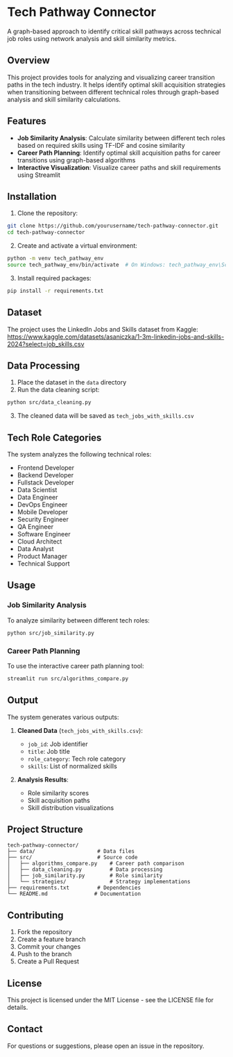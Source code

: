 # Tech Pathway Connector

A graph-based approach to identify critical skill pathways across technical job roles using network analysis and skill similarity metrics.

## Overview

This project provides tools for analyzing and visualizing career transition paths in the tech industry. It helps identify optimal skill acquisition strategies when transitioning between different technical roles through graph-based analysis and skill similarity calculations.

## Features

- **Job Similarity Analysis**: Calculate similarity between different tech roles based on required skills using TF-IDF and cosine similarity
- **Career Path Planning**: Identify optimal skill acquisition paths for career transitions using graph-based algorithms
- **Interactive Visualization**: Visualize career paths and skill requirements using Streamlit

## Installation

1. Clone the repository:
```bash
git clone https://github.com/yourusername/tech-pathway-connector.git
cd tech-pathway-connector
```

2. Create and activate a virtual environment:
```bash
python -m venv tech_pathway_env
source tech_pathway_env/bin/activate  # On Windows: tech_pathway_env\Scripts\activate
```

3. Install required packages:
```bash
pip install -r requirements.txt
```

## Dataset

The project uses the LinkedIn Jobs and Skills dataset from Kaggle:
https://www.kaggle.com/datasets/asaniczka/1-3m-linkedin-jobs-and-skills-2024?select=job_skills.csv

## Data Processing

1. Place the dataset in the `data` directory
2. Run the data cleaning script:
```bash
python src/data_cleaning.py
```
3. The cleaned data will be saved as `tech_jobs_with_skills.csv`

## Tech Role Categories

The system analyzes the following technical roles:
- Frontend Developer
- Backend Developer
- Fullstack Developer
- Data Scientist
- Data Engineer
- DevOps Engineer
- Mobile Developer
- Security Engineer
- QA Engineer
- Software Engineer
- Cloud Architect
- Data Analyst
- Product Manager
- Technical Support

## Usage

### Job Similarity Analysis

To analyze similarity between different tech roles:
```bash
python src/job_similarity.py
```

### Career Path Planning

To use the interactive career path planning tool:
```bash
streamlit run src/algorithms_compare.py
```

## Output

The system generates various outputs:

1. **Cleaned Data** (`tech_jobs_with_skills.csv`):
   - `job_id`: Job identifier
   - `title`: Job title
   - `role_category`: Tech role category
   - `skills`: List of normalized skills

2. **Analysis Results**:
   - Role similarity scores
   - Skill acquisition paths
   - Skill distribution visualizations

## Project Structure

```
tech-pathway-connector/
├── data/                    # Data files
├── src/                     # Source code
│   ├── algorithms_compare.py    # Career path comparison
│   ├── data_cleaning.py         # Data processing
│   ├── job_similarity.py        # Role similarity
│   └── strategies/              # Strategy implementations
├── requirements.txt         # Dependencies
└── README.md               # Documentation
```

## Contributing

1. Fork the repository
2. Create a feature branch
3. Commit your changes
4. Push to the branch
5. Create a Pull Request

## License

This project is licensed under the MIT License - see the LICENSE file for details.

## Contact

For questions or suggestions, please open an issue in the repository.